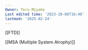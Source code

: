 ```yaml
---
Owner: Toru Miyake
Last edited time: '2023-10-08T16:48'
lastmod: '2025-02-24'
---
```

  

  

[[FTD]]

[[MSA (Multiple System Atrophy)]]
